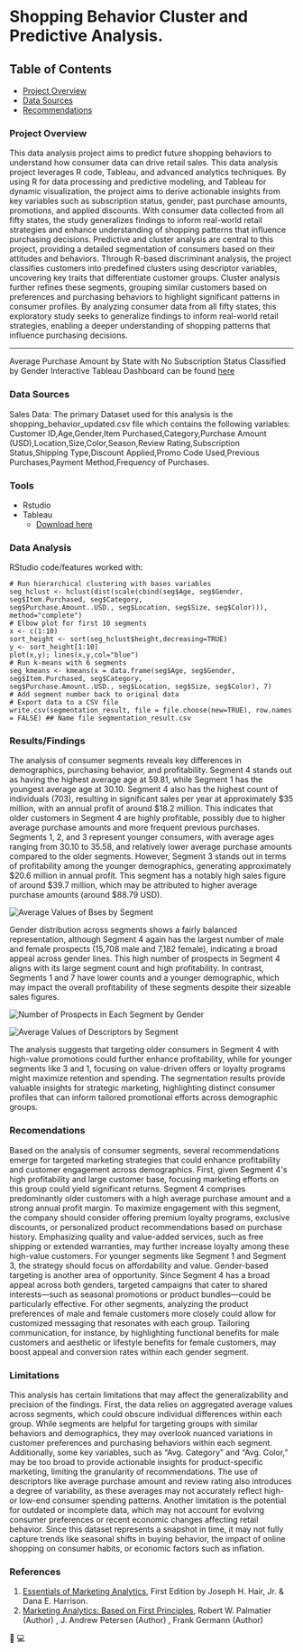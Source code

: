 # Shopping Behavior Cluster and Predictive Analysis.
 
## Table of Contents

- [Project Overview](#project-overview)
- [Data Sources](#data-sources)
- [Recommendations](#recommendations)

### Project Overview

This data analysis project aims to predict future shopping behaviors to understand how consumer data can drive retail sales. This data analysis project leverages R code, Tableau, and advanced analytics techniques. By using R for data processing and predictive modeling, and Tableau for dynamic visualization, the project aims to derive actionable insights from key variables such as subscription status, gender, past purchase amounts, promotions, and applied discounts. With consumer data collected from all fifty states, the study generalizes findings to inform real-world retail strategies and enhance understanding of shopping patterns that influence purchasing decisions. Predictive and cluster analysis are central to this project, providing a detailed segmentation of consumers based on their attitudes and behaviors. Through R-based discriminant analysis, the project classifies customers into predefined clusters using descriptor variables, uncovering key traits that differentiate customer groups. Cluster analysis further refines these segments, grouping similar customers based on preferences and purchasing behaviors to highlight significant patterns in consumer profiles. By analyzing consumer data from all fifty states, this exploratory study seeks to generalize findings to inform real-world retail strategies, enabling a deeper understanding of shopping patterns that influence purchasing decisions.

---

Average Purchase Amount by State with No Subscription Status Classified by Gender Interactive Tableau Dashboard can be found [here](https://public.tableau.com/views/Chapter3Clustersegmentationmap/Dashboard1?:language=en-US&:sid=&:redirect=auth&:display_count=n&:origin=viz_share_link)

### Data Sources

Sales Data: The primary Dataset used for this analysis is the shopping_behavior_updated.csv file which contains the following variables: Customer ID,Age,Gender,Item Purchased,Category,Purchase Amount (USD),Location,Size,Color,Season,Review Rating,Subscription Status,Shipping Type,Discount Applied,Promo Code Used,Previous Purchases,Payment Method,Frequency of Purchases. 

### Tools

- Rstudio
- Tableau
   - [Download here](https://public.tableau.com/app/discover)

### Data Analysis

RStudio code/features worked with:

```Rstudio
# Run hierarchical clustering with bases variables
seg_hclust <- hclust(dist(scale(cbind(seg$Age, seg$Gender, seg$Item.Purchased, seg$Category,
seg$Purchase.Amount..USD., seg$Location, seg$Size, seg$Color))), method="complete")
# Elbow plot for first 10 segments
x <- c(1:10)
sort_height <- sort(seg_hclust$height,decreasing=TRUE)
y <- sort_height[1:10]
plot(x,y); lines(x,y,col="blue")
# Run k-means with 6 segments
seg_kmeans <- kmeans(x = data.frame(seg$Age, seg$Gender, seg$Item.Purchased, seg$Category,
seg$Purchase.Amount..USD., seg$Location, seg$Size, seg$Color), 7)
# Add segment number back to original data
# Export data to a CSV file
write.csv(segmentation_result, file = file.choose(new=TRUE), row.names = FALSE) ## Name file segmentation_result.csv
```
### Results/Findings

The analysis of consumer segments reveals key differences in demographics, purchasing behavior, and profitability. Segment 4 stands out as having the highest average age at 59.81, while Segment 1 has the youngest average age at 30.10. Segment 4 also has the highest count of individuals (703), resulting in significant sales per year at approximately $35 million, with an annual profit of around $18.2 million. This indicates that older customers in Segment 4 are highly profitable, possibly due to higher average purchase amounts and more frequent previous purchases. Segments 1, 2, and 3 represent younger consumers, with average ages ranging from 30.10 to 35.58, and relatively lower average purchase amounts compared to the older segments. However, Segment 3 stands out in terms of profitability among the younger demographics, generating approximately $20.6 million in annual profit. This segment has a notably high sales figure of around $39.7 million, which may be attributed to higher average purchase amounts (around $88.79 USD).

![Average Values of Bses by Segment](https://github.com/user-attachments/assets/5b05840e-bddb-4029-b617-7bcf4af77cac)

Gender distribution across segments shows a fairly balanced representation, although Segment 4 again has the largest number of male and female prospects (15,708 male and 7,182 female), indicating a broad appeal across gender lines. This high number of prospects in Segment 4 aligns with its large segment count and high profitability. In contrast, Segments 1 and 7 have lower counts and a younger demographic, which may impact the overall profitability of these segments despite their sizeable sales figures.

![Number of Prospects in Each Segment by Gender](https://github.com/user-attachments/assets/6bbbe90e-647d-4aba-a724-c9303de714fa)


![Average Values of Descriptors by Segment](https://github.com/user-attachments/assets/0ac94e5b-df8e-4256-9eb0-28526bc525cb)

The analysis suggests that targeting older consumers in Segment 4 with high-value promotions could further enhance profitability, while for younger segments like 3 and 1, focusing on value-driven offers or loyalty programs might maximize retention and spending. The segmentation results provide valuable insights for strategic marketing, highlighting distinct consumer profiles that can inform tailored promotional efforts across demographic groups.

### Recomendations 

Based on the analysis of consumer segments, several recommendations emerge for targeted marketing strategies that could enhance profitability and customer engagement across demographics. First, given Segment 4's high profitability and large customer base, focusing marketing efforts on this group could yield significant returns. Segment 4 comprises predominantly older customers with a high average purchase amount and a strong annual profit margin. To maximize engagement with this segment, the company should consider offering premium loyalty programs, exclusive discounts, or personalized product recommendations based on purchase history. Emphasizing quality and value-added services, such as free shipping or extended warranties, may further increase loyalty among these high-value customers. For younger segments like Segment 1 and Segment 3, the strategy should focus on affordability and value. Gender-based targeting is another area of opportunity. Since Segment 4 has a broad appeal across both genders, targeted campaigns that cater to shared interests—such as seasonal promotions or product bundles—could be particularly effective. For other segments, analyzing the product preferences of male and female customers more closely could allow for customized messaging that resonates with each group. Tailoring communication, for instance, by highlighting functional benefits for male customers and aesthetic or lifestyle benefits for female customers, may boost appeal and conversion rates within each gender segment.

### Limitations

This analysis has certain limitations that may affect the generalizability and precision of the findings. First, the data relies on aggregated average values across segments, which could obscure individual differences within each group. While segments are helpful for targeting groups with similar behaviors and demographics, they may overlook nuanced variations in customer preferences and purchasing behaviors within each segment. Additionally, some key variables, such as “Avg. Category” and “Avg. Color,” may be too broad to provide actionable insights for product-specific marketing, limiting the granularity of recommendations. The use of descriptors like average purchase amount and review rating also introduces a degree of variability, as these averages may not accurately reflect high- or low-end consumer spending patterns.
Another limitation is the potential for outdated or incomplete data, which may not account for evolving consumer preferences or recent economic changes affecting retail behavior. Since this dataset represents a snapshot in time, it may not fully capture trends like seasonal shifts in buying behavior, the impact of online shopping on consumer habits, or economic factors such as inflation.

   ### References
 
1. [Essentials of Marketing Analytics](https://https://www.google.com/books/edition/_/Y1bbzQEACAAJ?hl=en), First Edition by Joseph H. Hair, Jr. & Dana E. Harrison.
2. [Marketing Analytics: Based on First Principles](www.google.com/https://www.bloomsbury.com/uk/marketing-analytics-9781352013191/), Robert W. Palmatier (Author) , J. Andrew Petersen (Author) , Frank Germann (Author)

🙂
💻

